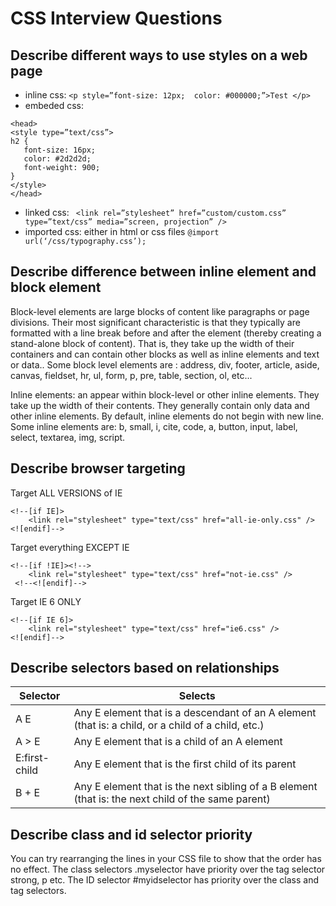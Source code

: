 # CSS Interview Questions


## Describe different ways to use styles on a web page

- inline css: ```<p style=”font-size: 12px;  color: #000000;”>Test </p>```
- embeded css: 
```  
<head>
<style type=”text/css”>
h2 {
   font-size: 16px;
   color: #2d2d2d;
   font-weight: 900;
}
</style>
</head>
```
- linked css: ```  <link rel=”stylesheet” href=”custom/custom.css” type=”text/css” media=”screen, projection” /> ```
- imported css: either in html or css files ``` @import url(‘/css/typography.css’); ```

## Describe difference between inline element and block element

Block-level elements are large blocks of content like  paragraphs or page divisions. Their most significant characteristic is that they typically are formatted with a line break before and after the element (thereby creating a stand-alone block of content). That is, they take up the width of their containers and can contain other blocks as well as inline elements and text or data.. Some block level elements are : address, div, footer, article, aside, canvas, fieldset, hr, ul, form, p, pre, table, section, ol, etc...

Inline elements: an appear within block-level or other inline elements. They take up the width of their contents. They generally contain only data and other inline elements. By default, inline elements do not begin with new line. Some inline elements are: b, small, i, cite, code, a, button, input, label, select, textarea, img, script.


## Describe browser targeting 

Target ALL VERSIONS of IE
```
<!--[if IE]>
	<link rel="stylesheet" type="text/css" href="all-ie-only.css" />
<![endif]-->
```
Target everything EXCEPT IE
```
<!--[if !IE]><!-->
	<link rel="stylesheet" type="text/css" href="not-ie.css" />
 <!--<![endif]-->
 ```
Target IE 6 ONLY
```
<!--[if IE 6]>
	<link rel="stylesheet" type="text/css" href="ie6.css" />
<![endif]-->
```

## Describe selectors based on relationships

Selector |    Selects
--- | --- 
A E	|Any E element that is a descendant of an A element (that is: a child, or a child of a child, etc.)
A > E|	Any E element that is a child of an A element
E:first-child |	Any E element that is the first child of its parent
B + E  |	Any E element that is the next sibling of a B element (that is: the next child of the same parent)


## Describe  class and id selector priority

You can try rearranging the lines in your CSS file to show that the order has no effect. 
The class selectors .myselector have priority over the tag selector strong, p etc.
The ID selector #myidselector has priority over the class and tag selectors.

